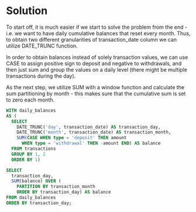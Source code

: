 # Solution
To start off, it is much easier if we start to solve the problem from the end - i.e. we want to have daily cumulative balances that reset every month. Thus, to obtain two different granularities of transaction_date column we can utilize DATE_TRUNC function.

In order to obtain balances instead of solely transaction values, we can use CASE to assign positive sign to deposit and negative to withdrawals, and then just sum and group the values on a daily level (there might be multiple transactions during the day).

As the next step, we utilize SUM with a window function and calculate the sum partitioning by month - this makes sure that the cumulative sum is set to zero each month.
```sql
WITH daily_balances
AS (
  SELECT
    DATE_TRUNC('day', transaction_date) AS transaction_day,
    DATE_TRUNC('month', transaction_date) AS transaction_month,
    SUM(CASE WHEN type = 'deposit' THEN amount
      WHEN type = 'withdrawal' THEN -amount END) AS balance
  FROM transactions
  GROUP BY 1, 2
  ORDER BY 1)

SELECT
  transaction_day,
  SUM(balance) OVER (
    PARTITION BY transaction_month
    ORDER BY transaction_day) AS balance
FROM daily_balances
ORDER BY transaction_day;
```
